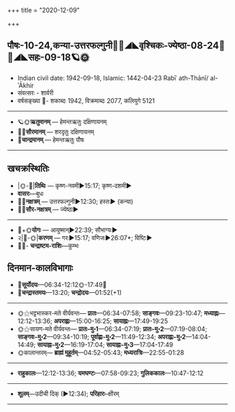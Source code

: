 +++
title = "2020-12-09"

+++
## पौषः-10-24,कन्या-उत्तरफल्गुनी🌛🌌◢◣वृश्चिकः-ज्येष्ठा-08-24🌌🌞◢◣सहः-09-18🪐🌞
- Indian civil date: 1942-09-18, Islamic: 1442-04-23 Rabīʿ ath-Thānī/ al-ʾĀkhir
- संवत्सरः - शार्वरी
- वर्षसङ्ख्या 🌛- शकाब्दः 1942, विक्रमाब्दः 2077, कलियुगे 5121
___________________
- 🪐🌞**ऋतुमानम्** — हेमन्तऋतुः दक्षिणायनम्
- 🌌🌞**सौरमानम्** — शरदृतुः दक्षिणायनम्
- 🌛**चान्द्रमानम्** — हेमन्तऋतुः पौषः
___________________


## खचक्रस्थितिः
- |🌞-🌛|**तिथिः** — कृष्ण-नवमी►15:17; कृष्ण-दशमी►  
- **वासरः**—बुधः  
- 🌌🌛**नक्षत्रम्** — उत्तरफल्गुनी►12:30; हस्तः► (कन्या)  
- 🌌🌞**सौर-नक्षत्रम्** — ज्येष्ठा►  
___________________
- 🌛+🌞**योगः** — आयुष्मान्►22:39; सौभाग्यः►  
- २|🌛-🌞|**करणम्** — गरः►15:17; वणिजः►26:07*; विष्टिः►  
- 🌌🌛- **चन्द्राष्टम-राशिः**—कुम्भः  


## दिनमान-कालविभागाः
- 🌅**सूर्योदयः**—06:34-12:12🌞️-17:49🌇  
- 🌛**चन्द्रास्तमयः**—13:20; **चन्द्रोदयः**—01:52(+1)  
___________________
- 🌞⚝भट्टभास्कर-मते वीर्यवन्तः— **प्रातः**—06:34-07:58; **साङ्गवः**—09:23-10:47; **मध्याह्नः**—12:12-13:36; **अपराह्णः**—15:00-16:25; **सायाह्नः**—17:49-19:25  
- 🌞⚝सायण-मते वीर्यवन्तः— **प्रातः-मु॰1**—06:34-07:19; **प्रातः-मु॰2**—07:19-08:04; **साङ्गवः-मु॰2**—09:34-10:19; **पूर्वाह्णः-मु॰2**—11:49-12:34; **अपराह्णः-मु॰2**—14:04-14:49; **सायाह्नः-मु॰2**—16:19-17:04; **सायाह्नः-मु॰3**—17:04-17:49  
- 🌞कालान्तरम्— **ब्राह्मं मुहूर्तम्**—04:52-05:43; **मध्यरात्रिः**—22:55-01:28  
___________________
- **राहुकालः**—12:12-13:36; **यमघण्टः**—07:58-09:23; **गुलिककालः**—10:47-12:12  
___________________
- **शूलम्**—उदीची दिक् (►12:34); **परिहारः**–क्षीरम्  
___________________

